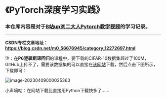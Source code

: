 # 《PyTorch深度学习实践》
### 本仓库内容是对于[B站up刘二大人Pytorch教学视频](https://www.bilibili.com/video/BV1Y7411d7Ys/?share_source=copy_web&vd_source=1170c577d779798202386e1f343fe38b)的学习记录。

------

**CSDN专栏文章地址：https://blog.csdn.net/m0_56676945/category_12272697.html**

注：在**P6逻辑斯谛回归**的课程中，要下载的CIFAR-10数据集超过了100M，GitHub上传不了，需要该数据集的可以直接在[该网站](http://www.cs.toronto.edu/~kriz/cifar.html)下载，然后点击下图所示，下载即可：

![image-20230409000025363](https://gitee.com/SolarLv/my-image-host/raw/master/img/image-20230409000025363.png)

小声嘀咕：在网站下载比直接用Python下载快多了......
